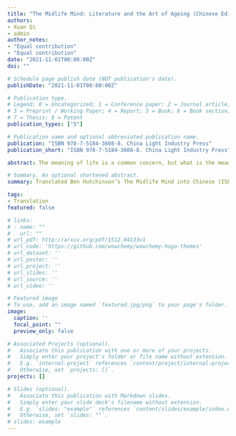 ```yaml
---
title: "The Midlife Mind: Literature and the Art of Ageing (Chinese Edition)"
authors:
- Xuan Qi
- admin
author_notes:
- "Equal contribution"
- "Equal contribution"
date: "2021-11-01T00:00:00Z"
doi: ""

# Schedule page publish date (NOT publication's date).
publishDate: "2021-11-01T00:00:00Z"

# Publication type.
# Legend: 0 = Uncategorized; 1 = Conference paper; 2 = Journal article;
# 3 = Preprint / Working Paper; 4 = Report; 5 = Book; 6 = Book section;
# 7 = Thesis; 8 = Patent
publication_types: ["5"]

# Publication name and optional abbreviated publication name.
publication: "ISBN 978‑7‑5184‑3608‑8. China Light Industry Press"
publication_short: "ISBN 978‑7‑5184‑3608‑8. China Light Industry Press"

abstract: The meaning of life is a common concern, but what is the meaning of midlife? With the help of illustrious writers such as Dante, Montaigne, Beauvoir, Goethe, and Beckett, The Midlife Mind sets out to answer this question. Erudite but engaging, it takes a personal approach to that most impersonal of processes, aging. From the ancients to the moderns, from poets to playwrights, writers have long meditated on how we can remain creative as we move through our middle years. There are no better guides, then, to how we have regarded middle age in the past, how we understand it in the present, and how we might make it as rewarding as possible in the future.

# Summary. An optional shortened abstract.
summary: Translated Ben Hutchinson’s The Midlife Mind into Chinese (ISBN 978-7-5184-3608-8).

tags:
- Translation
featured: false

# links:
# - name: ""
#   url: ""
# url_pdf: http://arxiv.org/pdf/1512.04133v1
# url_code: 'https://github.com/wowchemy/wowchemy-hugo-themes'
# url_dataset: ''
# url_poster: ''
# url_project: ''
# url_slides: ''
# url_source: ''
# url_video: ''

# Featured image
# To use, add an image named `featured.jpg/png` to your page's folder. 
image:
  caption: ''
  focal_point: ""
  preview_only: false

# Associated Projects (optional).
#   Associate this publication with one or more of your projects.
#   Simply enter your project's folder or file name without extension.
#   E.g. `internal-project` references `content/project/internal-project/index.md`.
#   Otherwise, set `projects: []`.
projects: []

# Slides (optional).
#   Associate this publication with Markdown slides.
#   Simply enter your slide deck's filename without extension.
#   E.g. `slides: "example"` references `content/slides/example/index.md`.
#   Otherwise, set `slides: ""`.
# slides: example
---
```


<!-- {{% callout note %}}
Click the *Cite* button above to demo the feature to enable visitors to import publication metadata into their reference management software.
{{% /callout %}} -->

<!-- {{% callout note %}}
Create your slides in Markdown - click the *Slides* button to check out the example.
{{% /callout %}} -->

<!-- Supplementary notes can be added here, including [code, math, and images](https://wowchemy.com/docs/writing-markdown-latex/). -->
